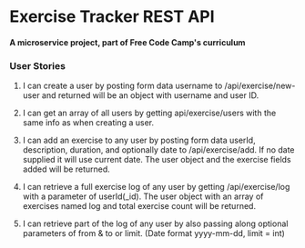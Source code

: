# Exercise Tracker REST API

#### A microservice project, part of Free Code Camp's curriculum

### User Stories

1. I can create a user by posting form data username to /api/exercise/new-user and returned will be an object with username and user ID.

2. I can get an array of all users by getting api/exercise/users with the same info as when creating a user.

3. I can add an exercise to any user by posting form data userId, description, duration, and optionally date to /api/exercise/add. If no date supplied it will use current date. The user object and the exercise fields added will be returned.

4. I can retrieve a full exercise log of any user by getting /api/exercise/log with a parameter of userId(\_id). The user object with an array of exercises named log and total exercise count will be returned.

5. I can retrieve part of the log of any user by also passing along optional parameters of from & to or limit. (Date format yyyy-mm-dd, limit = int)
